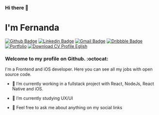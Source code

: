 ### Hi there 👋
# I'm Fernanda 

[![Github Badge](https://img.shields.io/badge/-Github-000?style=flat-square&logo=Github&logoColor=white&link=https://github.com/fernandaaraujo)](https://github.com/fernandaaraujo)
[![Linkedin Badge](https://img.shields.io/badge/-LinkedIn-blue?style=flat-square&logo=Linkedin&logoColor=white&link=https://www.linkedin.com/in/fernandaaraujof/)](https://www.linkedin.com/in/fernandaaraujof/)
[![Gmail Badge](https://img.shields.io/badge/-Gmail-c14438?style=flat-square&logo=Gmail&logoColor=white&link=mailto:nanda.arf@gmail.com)](mailto:nanda.arf@gmail.com)
[![Dribbble Badge](https://img.shields.io/badge/-Dribbble-EA4C89?style=flat-square&labelColor=EA4C89&logo=dribbble&logoColor=white&link=https://dribbble.com/faraujof)](https://dribbble.com/faraujof)
[![Portfolio](https://img.shields.io/badge/See%20my-Portfolio-ab9ffa?style=flat-square&link=https://fernandaaraujo.dev)](https://fernandaaraujo.dev)
[![Download CV Profile Eglish](https://img.shields.io/badge/Download-CV%20Profile-blue?style=flat-square)](https://drive.google.com/file/d/1fwbWGf7ULqdQFnOEyFd8pfRQ906hns1H/view?usp=sharing)

### Welcome to my profile on Github. :octocat:
I'm a Frontend and iOS developer. 
Here you can see all my jobs with open source code. 

- 🔭 I’m currently working in a fullstack project with React, NodeJs, React Native and iOS.
- 🌱 I’m currently studying UX/UI

- 💬 Feel free to ask me about anything on my social links
